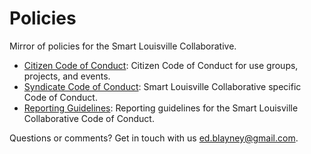 Policies
========

Mirror of policies for the Smart Louisville Collaborative. 

* [Citizen Code of Conduct](citizen_code_of_conduct.md): Citizen Code of Conduct for use groups, projects, and events.
* [Syndicate Code of Conduct](syndicate_code_of_conduct.md): Smart Louisville Collaborative specific Code of Conduct.
* [Reporting Guidelines](reporting_guidelines.md): Reporting guidelines for the Smart Louisville Collaborative Code of Conduct.

Questions or comments? Get in touch with us ed.blayney@gmail.com.
